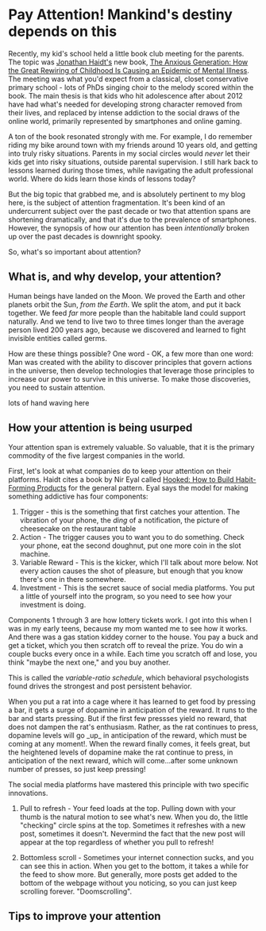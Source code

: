 Pay Attention!  Mankind's destiny depends on this
=================================================


Recently, my kid's school held a little book club meeting for the parents.  The topic was [Jonathan Haidt's](LINK) new book, [The Anxious Generation: How the Great Rewiring of Childhood Is Causing an Epidemic of Mental Illness](LINK).  The meeting was what you'd expect from a classical, closet conservative primary school - lots of PhDs singing choir to the melody scored within the book.  The main thesis is that kids who hit adolescence after about 2012 have had what's needed for developing strong character removed from their lives, and replaced by intense addiction to the social draws of the online world, primarily represented by smartphones and online gaming.

A ton of the book resonated strongly with me.  For example, I do remember riding my bike around town with my friends around 10 years old, and getting into truly risky situations.  Parents in my social circles would *never* let their kids get into risky situations, outside parental supervision.  I still hark back to lessons learned during those times, while navigating the adult professional world.  Where do kids learn those kinds of lessons today?

But the big topic that grabbed me, and is absolutely pertinent to my blog here, is the subject of attention fragmentation.  It's been kind of an undercurrent subject over the past decade or two that attention spans are shortening dramatically, and that it's due to the prevalence of smartphones.  However, the synopsis of how our attention has been _intentionally_ broken up over the past decades is downright spooky.

So, what's so important about attention?

## What is, and why develop, your attention?

Human beings have landed on the Moon.  We proved the Earth and other planets orbit the Sun, _from the Earth_.  We split the atom, and put it back together.  We feed _far_ more people than the habitable land could support naturally.  And we tend to live two to three times longer than the average person lived 200 years ago, because we discovered and learned to fight invisible entities called germs.

How are these things possible?  One word - OK, a few more than one word:  Man was created with the ability to discover principles that govern actions in the universe, then develop technologies that leverage those principles to increase our power to survive in this universe.  To make those discoveries, you need to sustain attention.

lots of hand waving here


## How your attention is being usurped

Your attention span is extremely valuable.  So valuable, that it is the primary commodity of the five largest companies in the world.

First, let's look at what companies do to keep your attention on their platforms.  Haidt cites a book by Nir Eyal called [Hooked: How to Build Habit-Forming Products](LINK) for the general pattern.  Eyal says the model for making something addictive has four components:

1. Trigger - this is the something that first catches your attention.  The vibration of your phone, the *ding* of a notification, the picture of cheesecake on the restaurant table
2. Action - The trigger causes you to want you to do something.  Check your phone, eat the second doughnut, put one more coin in the slot machine.
3. Variable Reward - This is the kicker, which I'll talk about more below.  Not every action causes the shot of pleasure, but enough that you know there's one in there somewhere.
4. Investment - This is the secret sauce of social media platforms.  You put a little of yourself into the program, so you need to see how your investment is doing.

Components 1 through 3 are how lottery tickets work.  I got into this when I was in my early teens, because my mom wanted me to see how it works.  And there was a gas station kiddey corner to the house.  You pay a buck and get a ticket, which you then scratch off to reveal the prize.  You do win a couple bucks every once in a while.  Each time you scratch off and lose, you think "maybe the next one," and you buy another.

This is called the _variable-ratio schedule_, which behavioral psychologists found drives the strongest and post persistent behavior.

<quote>
  When you put a rat into a cage where it has learned to get food by pressing a bar, it gets a surge of dopamine in anticipation of the reward.  It runs to the bar and starts pressing.  But if the first few pressses yield no reward, that does not dampen the rat's enthusiasm.  Rather, as the rat continues to press, dopamine levels will go _up_ in anticipation of the reward, which must be coming at any moment!.  When the reward finally comes, it feels great, but the heightened levels of dopamine make the rat continue to press, in anticipation of the next reward, which will come...after some unknown number of presses, so just keep pressing!
</quote>

The social media platforms have mastered this principle with two specific innovations.

1. Pull to refresh - Your feed loads at the top.  Pulling down with your thumb is the natural motion to see what's new.  When you do, the little "checking" circle spins at the top.  Sometimes it refreshes with a new post, sometimes it doesn't.  Nevermind the fact that the new post will appear at the top regardless of whether you pull to refresh!

2. Bottomless scroll - Sometimes your internet connection sucks, and you can see this in action.  When you get to the bottom, it takes a while for the feed to show more.  But generally, more posts get added to the bottom of the webpage without you noticing, so you can just keep scrolling forever.  "Doomscrolling".  



## Tips to improve your attention
